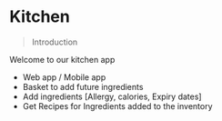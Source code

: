 # Kitchen
> Introduction

Welcome to our kitchen app

- Web app / Mobile app
- Basket to add future ingredients
- Add ingredients [Allergy, calories, Expiry dates]
- Get Recipes for Ingredients added to the inventory
